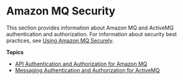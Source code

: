 # Amazon MQ Security<a name="amazon-mq-security"></a>

This section provides information about Amazon MQ and ActiveMQ authentication and authorization\. For information about security best practices, see [Using Amazon MQ Securely](using-amazon-mq-securely.md)\.

**Topics**
+ [API Authentication and Authorization for Amazon MQ](amazon-mq-api-authentication-authorization.md)
+ [Messaging Authentication and Authorization for ActiveMQ](activemq-authentication-authorization.md)
